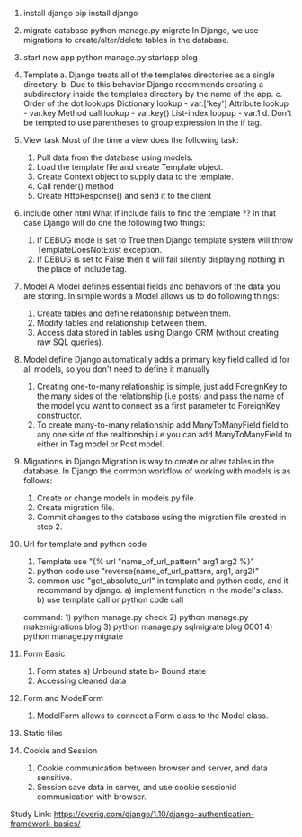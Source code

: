 1. install django
    pip install django
2. migrate database
    python manage.py migrate
    In Django, we use migrations to create/alter/delete tables in the database. 
3. start new app
    python manage.py startapp blog
4. Template
    a. Django treats all of the templates directories as a single directory.
    b. Due to this behavior Django recommends creating a subdirectory inside the templates directory by the name of the app.
    c. Order of the dot lookups
        Dictionary lookup - var.['key']
        Attribute lookup - var.key
        Method call lookup - var.key()
        List-index loopup - var.1
    d. Don't be tempted to use parentheses to group expression in the if tag. 
5. View task
    Most of the time a view does the following task:
    1)    Pull data from the database using models.
    2)    Load the template file and create Template object.
    3)    Create Context object to supply data to the template.
    4)    Call render() method
    5)    Create HttpResponse() and send it to the client

6. include other html
    What if include fails to find the template ??
    In that case Django will do one the following two things:
    1) If DEBUG mode is set to True then Django template system will throw TemplateDoesNotExist exception.
    2) If DEBUG is set to False then it will fail silently displaying nothing in the place of include tag.

7. Model
    A Model defines essential fields and behaviors of the data you are storing. In simple words a Model allows us to do following things:
    1) Create tables and define relationship between them.
    2) Modify tables and relationship between them.
    3) Access data stored in tables using Django ORM (without creating raw SQL queries).

8. Model define
    Django automatically adds a primary key field called id for all models, so you don't need to define it manually
    1) Creating one-to-many relationship is simple, just add ForeignKey to the many sides of the relationship (i.e posts) and pass the name of the model you want to connect as a first parameter to ForeignKey constructor.
    2) To create many-to-many relationship add ManyToManyField field to any one side of the realtionship i.e you can add ManyToManyField to either in Tag model or Post model. 

9. Migrations in Django
    Migration is way to create or alter tables in the database. In Django the common workflow of working with models is as follows:
    1) Create or change models in models.py file.
    2) Create migration file.
    3) Commit changes to the database using the migration file created in step 2.

10. Url for template and python code
    1) Template use "{% url "name_of_url_pattern" arg1 arg2 %}"
    2) python code use "reverse(name_of_url_pattern, arg1, arg2)"
    3) common use "get_absolute_url" in template and python code, and it recommand by django.
        a) implement function in the model's class.
        b) use template call or python code call

    command:
        1) python manage.py check
        2) python manage.py makemigrations blog
        3) python manage.py sqlmigrate blog 0001
        4) python manage.py migrate

11. Form Basic
    1) Form states
        a) Unbound state
        b> Bound state
    2) Accessing cleaned data

12. Form and ModelForm
    1) ModelForm allows to connect a Form class to the Model class.

13. Static files

14. Cookie and Session
    1) Cookie communication between browser and server, and data sensitive.
    2) Session save data in server, and use cookie sessionid communication with browser.

Study Link: https://overiq.com/django/1.10/django-authentication-framework-basics/
